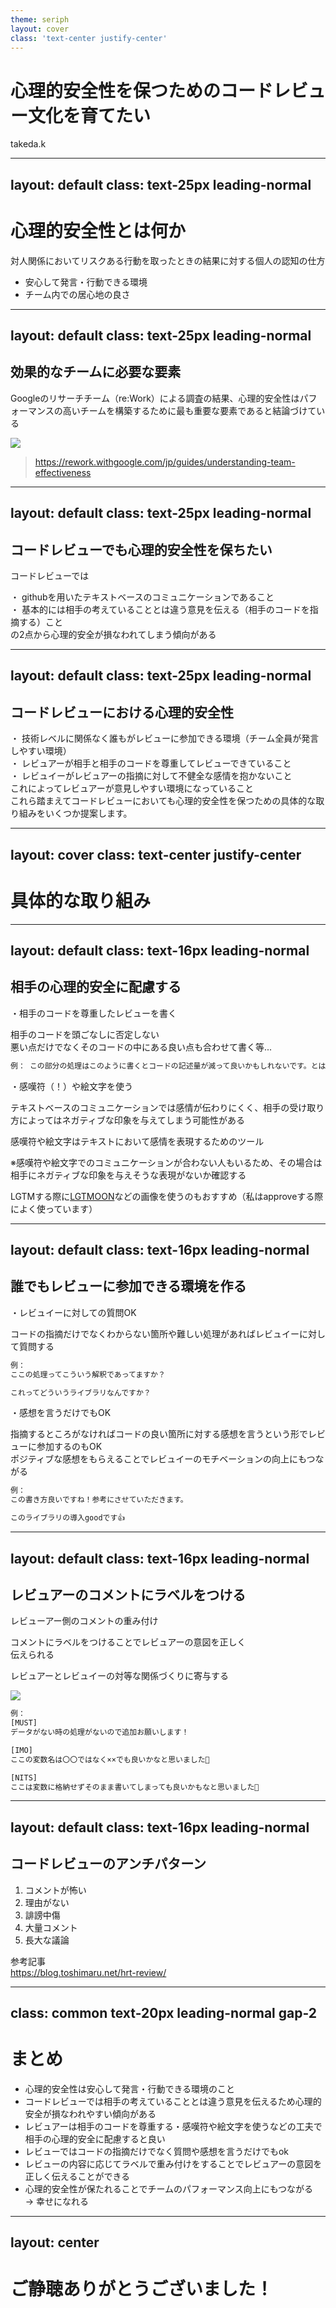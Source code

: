 ```yaml
---
theme: seriph
layout: cover
class: 'text-center justify-center'
---
```


<style>
  .slidev-layout.default p {
    line-height: 1.5;
  }
</style>

# 心理的安全性を保つためのコードレビュー文化を育てたい

takeda.k

---
layout: default
class: text-25px leading-normal
---

# 心理的安全性とは何か

<div class='mt-8' v-click="1">
  対人関係においてリスクある行動を取ったときの結果に対する個人の認知の仕方
</div>

<div class="mt-40px" />

<ul v-click="2" class="mt-30px">
  <li>安心して発言・行動できる環境</li>
  <li class="mt-30px">チーム内での居心地の良さ</li>
</ul>

---
layout: default
class: text-25px leading-normal
---

## 効果的なチームに必要な要素

<div class="flex gap-20px">

  <div>
    <p class="">Googleのリサーチチーム（re:Work）による調査の結果、心理的安全性はパフォーマンスの高いチームを構築するために最も重要な要素であると結論づけている</p>
  </div>

  <img src="/psychological-safety.png" class="h-90 rounded" />
</div>

<div class="mt-40px" />

> https://rework.withgoogle.com/jp/guides/understanding-team-effectiveness

---
layout: default
class: text-25px leading-normal
---

## コードレビューでも心理的安全性を保ちたい

<div class="mt-40px" />

コードレビューでは

<div class="mt-30px">
  ・ githubを用いたテキストベースのコミュニケーションであること
</div>

<div class="mt-30px -indent-30px pl-[30px]">
  ・ 基本的には相手の考えていることとは違う意見を伝える（相手のコードを指摘する）こと
</div>

<div class="mt-30px">
  の2点から心理的安全が損なわれてしまう傾向がある
</div>

---
layout: default
class: text-25px leading-normal
---

## コードレビューにおける心理的安全性

<div v-click="1" class="mt-30px -indent-30px pl-[30px]">
  ・ 技術レベルに関係なく誰もがレビューに参加できる環境（チーム全員が発言しやすい環境）
</div>

<div v-click="2" class="mt-30px">
  ・ レビュアーが相手と相手のコードを尊重してレビューできていること
</div>

<div v-click="3" class="mt-30px -indent-30px pl-[30px]">
  ・ レビュイーがレビュアーの指摘に対して不健全な感情を抱かないこと<br/>これによってレビュアーが意見しやすい環境になっていること
</div>

<div v-click="4" class="mt-30px">
  これら踏まえてコードレビューにおいても心理的安全性を保つための具体的な取り組みをいくつか提案します。
</div>

---
layout: cover
class: text-center justify-center
---

# 具体的な取り組み

---
layout: default
class: text-16px leading-normal
---

## 相手の心理的安全に配慮する

<div class="mt-30px" />

<div v-click="1">
  <p class="text-25px">・相手のコードを尊重したレビューを書く</p>
  相手のコードを頭ごなしに否定しない<br />
  悪い点だけでなくそのコードの中にある良い点も合わせて書く等...

  ```ts
  例： この部分の処理はこのように書くとコードの記述量が減って良いかもしれないです。とはいえ、〇〇さんの書き方の方が可読性は高いと思います。
  ```
</div>

<div class="mt-30px" />

<div v-click="2">
  <p class="text-25px">・感嘆符（！）や絵文字<twemoji-star-struck />を使う</p>
  <p class="">テキストベースのコミュニケーションでは感情が伝わりにくく、相手の受け取り方によってはネガティブな印象を与えてしまう可能性がある</p>
  <p class="">感嘆符や絵文字はテキストにおいて感情を表現するためのツール</p>
  <p class="text-13px">※感嘆符や絵文字でのコミュニケーションが合わない人もいるため、その場合は相手にネガティブな印象を与えそうな表現がないか確認する</p>

  LGTMする際に[LGTMOON](https://lgtmoon.herokuapp.com/)などの画像を使うのもおすすめ（私はapproveする際によく使っています）
</div>

---
layout: default
class: text-16px leading-normal
---

## 誰でもレビューに参加できる環境を作る

<div class="mt-30px" />

<div v-click="1">
  <p class="text-25px">・レビュイーに対しての質問OK</p>
  コードの指摘だけでなくわからない箇所や難しい処理があればレビュイーに対して質問する  

  ```ts
  例： 
  ここの処理ってこういう解釈であってますか？

  これってどういうライブラリなんですか？
  ```
</div>

<div class="mt-40px" />

<div v-click="2">
  <p class="text-25px">・感想を言うだけでもOK</p>
  指摘するところがなければコードの良い箇所に対する感想を言うという形でレビューに参加するのもOK<br />
  ポジティブな感想をもらえることでレビュイーのモチベーションの向上にもつながる


  ```ts
  例：
  この書き方良いですね！参考にさせていただきます。

  このライブラリの導入goodです👍
  ```
</div>

---
layout: default
class: text-16px leading-normal
---

## レビュアーのコメントにラベルをつける

<div class="flex justify-between mt-40px gap-20px" v-click="1">
  <div>
    <p>レビューアー側のコメントの重み付け</p>
    <p>コメントにラベルをつけることでレビュアーの意図を正しく<br />伝えられる</p>
    <p>レビュアーとレビュイーの対等な関係づくりに寄与する</p>
  </div>

  <img src="/review-label.png" class="h-200px rounded" />
</div>


<div class="mt-20px" />

<div v-click="2">

  ```ts
  例：
  [MUST]
  データがない時の処理がないので追加お願いします！

  [IMO]
  ここの変数名は〇〇ではなく××でも良いかなと思いました🤔

  [NITS]
  ここは変数に格納せずそのまま書いてしまっても良いかもなと思いました🤔
  ```

</div>

---
layout: default
class: text-16px leading-normal
---

## コードレビューのアンチパターン

<div class="mt-30px" />

1. コメントが怖い
2. 理由がない
3. 誹謗中傷
4. 大量コメント
5. 長大な議論

参考記事  
https://blog.toshimaru.net/hrt-review/

---
class: common text-20px leading-normal gap-2
---

# まとめ

<div class="mt-30px" />

- 心理的安全性は安心して発言・行動できる環境のこと
- コードレビューでは相手の考えていることとは違う意見を伝えるため心理的安全が損なわれやすい傾向がある
- レビュアーは相手のコードを尊重する・感嘆符や絵文字を使うなどの工夫で相手の心理的安全に配慮すると良い
- レビューではコードの指摘だけでなく質問や感想を言うだけでもok
- レビューの内容に応じてラベルで重み付けをすることでレビュアーの意図を正しく伝えることができる
- 心理的安全性が保たれることでチームのパフォーマンス向上にもつながる
  <br />→ 幸せになれる<twemoji-party-popper />

---
layout: center
---

# ご静聴ありがとうございました！